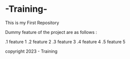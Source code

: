 # -Training-

This is my First Repository 

Dummy feature of the project are as follows :

.1 feature 1
.2 feature 2
.3 feature 3
.4 feature 4
.5 feature 5

copyright 2023 - Training
